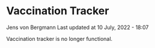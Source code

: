 Vaccination Tracker
================
Jens von Bergmann
Last updated at 10 July, 2022 - 18:07

Vaccination tracker is no longer functional.
